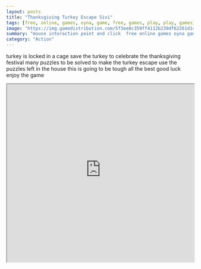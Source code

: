 ```yaml
---
layout: posts
title: "Thanksgiving Turkey Escape Sivi"
tags: [free, online, games, oyna, game, free, games, play, play, games]
image: "https://img.gamedistribution.com/5f3ee8c359ff4112b239df62261d14e6.jpg"
summary: "mouse interaction point and click  free online games oyna game free games play play games"
category: "Action"
---
```


turkey is locked in a cage save the turkey to celebrate the thanksgiving festival many puzzles to be solved to make the turkey escape use the puzzles left in the house this is going to be tough all the best good luck enjoy the game

<iframe width="100%" height="480px;" src="https://flash.gamedistribution.com?game=5f3ee8c359ff4112b239df62261d14e6"></iframe>